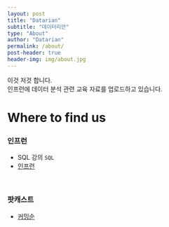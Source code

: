 ```yaml
---
layout: post
title: "Datarian"
subtitle: "데이터리안"
type: "About"
author: "Datarian"
permalink: /about/
post-header: true
header-img: img/about.jpg
---
```


이것 저것 합니다. </br>
인프런에 데이터 분석 관련 교육 자료를 업로드하고 있습니다.

# Where to find us
### 인프런

- SQL 강의 `SQL`
- [인프런](http://itun.es/kr/i6TOib.c)

<br />

### 팟캐스트

- [커밍순](%)


<br />